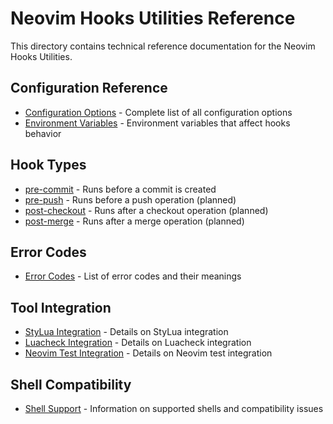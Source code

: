 # Neovim Hooks Utilities Reference

This directory contains technical reference documentation for the Neovim Hooks Utilities.

## Configuration Reference

- [Configuration Options](configuration-options.md) - Complete list of all configuration options
- [Environment Variables](environment-variables.md) - Environment variables that affect hooks behavior

## Hook Types

- [pre-commit](hook-types.md#pre-commit) - Runs before a commit is created
- [pre-push](hook-types.md#pre-push) - Runs before a push operation (planned)
- [post-checkout](hook-types.md#post-checkout) - Runs after a checkout operation (planned)
- [post-merge](hook-types.md#post-merge) - Runs after a merge operation (planned)

## Error Codes

- [Error Codes](error-codes.md) - List of error codes and their meanings

## Tool Integration

- [StyLua Integration](stylua-integration.md) - Details on StyLua integration
- [Luacheck Integration](luacheck-integration.md) - Details on Luacheck integration
- [Neovim Test Integration](test-integration.md) - Details on Neovim test integration

## Shell Compatibility

- [Shell Support](shell-support.md) - Information on supported shells and compatibility issues
